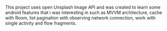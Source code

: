 This project uses open Unsplash Image API and was created to learn some android features that i was interesting in such as MVVM architecture, cache with Room, 
list pagination with observing network connection, work with single activity and flow fragments. 
